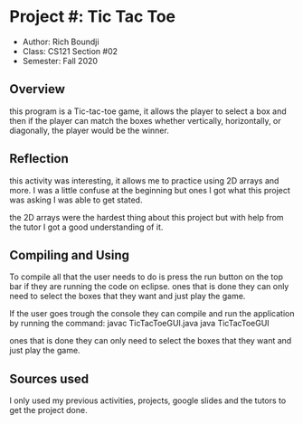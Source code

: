 # Project #: Tic Tac Toe

* Author: Rich Boundji
* Class: CS121 Section #02
* Semester: Fall 2020

## Overview
this program is a Tic-tac-toe game, it allows the player to select a box and then 
if the player can match the boxes whether vertically, horizontally, or diagonally, the 
player would be the winner.

## Reflection
this activity was interesting, it allows me to practice using 2D arrays and more.
I was a little confuse at the beginning but ones I got what this project was asking
I was able to get stated.

the 2D arrays were the hardest thing about this project but with help from the tutor 
I got a good understanding of it.

## Compiling and Using
To compile all that the user needs to do is press the run button on the top bar 
if they are running the code on eclipse. ones that is done they can only need to select
the boxes that they want and just play the game.

If the user goes trough the console they can compile and run the application
by running the command:
javac TicTacToeGUI.java
java TicTacToeGUI

ones that is done they can only need to select the boxes that they want and just play the game.

## Sources used
I only used my previous activities, projects, google slides and 
the tutors to get the project done.
